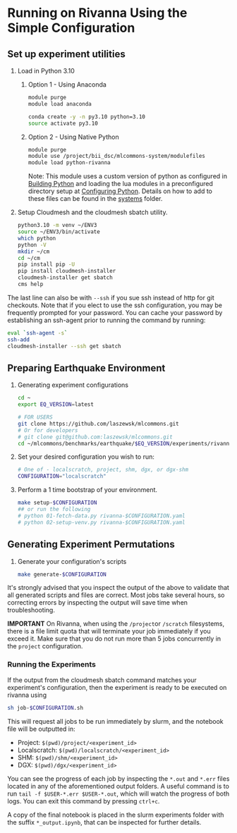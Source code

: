 # Running on Rivanna Using the Simple Configuration

## Set up experiment utilities

1. Load in Python 3.10
   1. Option 1 - Using Anaconda
      ```bash
      module purge
      module load anaconda

      conda create -y -n py3.10 python=3.10
      source activate py3.10
      ```
   2. Option 2 - Using Native Python
      ```bash
      module purge
      module use /project/bii_dsc/mlcommons-system/modulefiles
      module load python-rivanna
      ```
      Note: This module uses a custom version of python as configured in [Building Python](https://github.com/laszewsk/mlcommons/tree/main/systems/rivanna/buildscripts/python-rivanna) and loading the lua modules in a preconfigured directory setup at [Configuring Python](https://github.com/laszewsk/mlcommons/tree/main/systems/rivanna/modulefiles/python-rivanna).  Details on how to add to these files can be found in the [systems](https://github.com/laszewsk/mlcommons/tree/main/systems/rivanna) folder.

2. Setup Cloudmesh and the cloudmesh sbatch utility.
   ```bash
   python3.10 -m venv ~/ENV3
   source ~/ENV3/bin/activate
   which python
   python -V
   mkdir ~/cm
   cd ~/cm
   pip install pip -U
   pip install cloudmesh-installer
   cloudmesh-installer get sbatch
   cms help
   ```

The last line can also be with `--ssh` if you sue ssh instead of http for git checkouts.
Note that if you elect to use the ssh configuration, you may be frequently prompted for your password.  You can cache your password by establishing an ssh-agent prior to running the command by running:

```bash
eval `ssh-agent -s`
ssh-add
cloudmesh-installer --ssh get sbatch
```

## Preparing Earthquake Environment

1. Generating experiment configurations
   ```bash
   cd ~
   export EQ_VERSION=latest

   # FOR USERS
   git clone https://github.com/laszewsk/mlcommons.git
   # Or for developers
   # git clone git@github.com:laszewsk/mlcommons.git
   cd ~/mlcommons/benchmarks/earthquake/$EQ_VERSION/experiments/rivanna-simple
   ```
   
2. Set your desired configuration you wish to run:
   ```bash
   # One of - localscratch, project, shm, dgx, or dgx-shm
   CONFIGURATION="localscratch"
   ```

3. Perform a 1 time bootstrap of your environment.
   ```bash
   make setup-$CONFIGURATION
   ## or run the following
   # python 01-fetch-data.py rivanna-$CONFIGURATION.yaml
   # python 02-setup-venv.py rivanna-$CONFIGURATION.yaml 
   ```

## Generating Experiment Permutations

1. Generate your configuration's scripts
   ```bash
   make generate-$CONFIGURATION
   ```

It's strongly advised that you inspect the output of the above to validate that all generated scripts and files are correct.
Most jobs take several hours, so correcting errors by inspecting the output will save time when troubleshooting.

**IMPORTANT**
On Rivanna, when using the `/project`or `/scratch` filesystems, there is a file limit quota that will terminate your job immediately if you exceed it.
Make sure that you do not run more than 5 jobs concurrently in the `project` configuration.

### Running the Experiments

If the output from the cloudmesh sbatch command matches your experiment's configuration, then the experiment is ready to be executed on rivanna using

```bash
sh job-$CONFIGURATION.sh
```

This will request all jobs to be run immediately by slurm, and the notebook file will be outputted in:

* Project: `$(pwd)/project/<experiment_id>`
* Localscratch: `$(pwd)/localscratch/<experiment_id>`
* SHM: `$(pwd)/shm/<experiment_id>`
* DGX: `$(pwd)/dgx/<experiment_id>`

You can see the progress of each job by inspecting the `*.out` and `*.err` files located in any of the aforementioned output folders.
A useful command is to run `tail -f $USER-*.err $USER-*.out`, which will watch the progress of both logs.  You can exit this command by pressing `ctrl+c`.

A copy of the final notebook is placed in the slurm experiments folder with the suffix `*_output.ipynb`, that can be inspected for further details.

